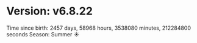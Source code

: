 # Version: v6.8.22
Time since birth: 2457 days, 58968 hours, 3538080 minutes, 212284800 seconds
Season: Summer ☀️
